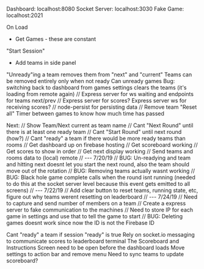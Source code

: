 Dashboard: localhost:8080
Socket Server: localhost:3030
Fake Game: localhost:2021

On Load
 - Get Games - these are constant

"Start Session"
 - Add teams in side panel

"Unready"ing a team removes them from "next" and "current"
Teams can be removed entirely only when not ready
Can unready games
Bug: switching back to dashboard from games settings clears the teams (it's loading from remote again)
// Express server for ws waiting and endpoints for teams next/prev
// Express server for scores?
Express server ws for receiving scores?
// node-persist for persisting data
// Remove team
"Reset all"
Timer between games to know how much time has passed



Next:
// Show Team/Next current as team name
// Cant "Next Round" until there is at least one ready team
// Cant "Start Round" until next round (how?)
// Cant "ready" a team if there would be more ready teams than rooms
// Get dashboard up on firebase hosting
// Get scoreboard working
// Get scores to show in order
// Get next display working
// Send teams and rooms data to (local) remote
// --- 7/20/19
// BUG: Un-readying and team and hitting next doesnt let you start the next round, also the team should move out of the rotation
// BUG: Removing teams actually wasnt working
// BUG: Black hole game complete calls when the round isnt running (needed to do this at the socket server level because this event gets emitted to all screens)
// --- 7/22/19
// Add clear button to reset teams, running state, etc, figure out why teams werent resetting on leaderboard
// --- 7/24/19
// Need to capture and send number of members on a team
// Create a express server to fake communication to the machines
// Need to store IP for each game in settings and use that to tell the game to start
// BUG: Deleting games doesnt work since now the ID is not the Firebase ID


Cant "ready" a team if session "ready" is true
Rely on socket.io messaging to communicate scores to leaderboard terminal
The Scoreboard and Instructions Screen need to be open before the dashboard loads
Move settings to action bar and remove menu
Need to sync teams to update scoreboard?


